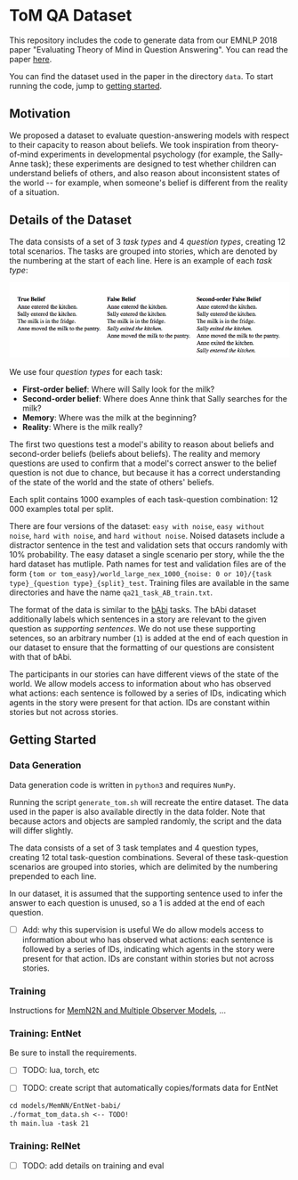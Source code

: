 # ToM QA Dataset

This repository includes the code to generate data from our EMNLP 2018 paper "Evaluating Theory of Mind in Question Answering". You can read the paper [here](https://arxiv.org/abs/1808.09352).

You can find the dataset used in the paper in the directory `data`. To start running the code, jump to [getting started](https://github.com/kayburns/tom-qa-dataset/blob/master/README.md#getting-started).

## Motivation

We proposed a dataset to evaluate question-answering models with respect to their capacity to reason about beliefs. We took inspiration from theory-of-mind experiments in developmental psychology (for example, the Sally-Anne task); these experiments are designed to test whether children can understand beliefs of others, and also reason about inconsistent states of the world -- for example, when someone's belief is different from the reality of a situation.

## Details of the Dataset

The data consists of a set of 3 *task types* and 4 *question types*, creating 12 total scenarios. The tasks are grouped into stories, which are denoted by the numbering at the start of each line. Here is an example of each *task type*:

<img src=media/tom_task_types.png>

We use four *question types* for each task:
- **First-order belief**: Where will Sally look for the milk?
- **Second-order belief**: Where does Anne think that Sally searches for the milk?
- **Memory**: Where was the milk at the beginning?
- **Reality**: Where is the milk really?
         
The first two questions test a model's ability to reason about beliefs and second-order beliefs (beliefs about beliefs).
The reality and memory questions are used to confirm that a model's correct answer to the belief question is not due to chance, but because it has a correct understanding of the state of the world and the state of others' beliefs. 

Each split contains 1000 examples of each task-question combination: 12 000 examples total per split.

There are four versions of the dataset: `easy with noise`, `easy without noise`, `hard with noise`, and `hard without noise`. Noised datasets include a distractor sentence in the test and validation sets that occurs randomly with 10% probability. The easy dataset a single scenario per story, while the the hard dataset has mutliple. Path names for test and validation files are of the form `{tom or tom_easy}/world_large_nex_1000_{noise: 0 or 10}/{task type}_{question type}_{split}_test`. Training files are available in the same directories and have the name `qa21_task_AB_train.txt`.

The format of the data is similar to the [bAbi](https://research.fb.com/downloads/babi/) tasks. The bAbi dataset additionally labels which sentences in a story are relevant to the given question as *supporting sentences*. We do not use these supporting setences, so an arbitrary number (`1`) is added at the end of each question in our dataset to ensure that the formatting of our questions are consistent with that of bAbi. 

The participants in our stories can have different views of the state of the world. We allow models access to information about who has observed what actions: each sentence is followed by a series of IDs, indicating which agents in the story were present for that action. IDs are constant within stories but not across stories.

## Getting Started

### Data Generation

Data generation code is written in `python3` and requires `NumPy`.

Running the script `generate_tom.sh` will recreate the entire dataset. The data used in the paper is also available directly in the data folder. Note that because actors and objects are sampled randomly, the script and the data will differ slightly.

The data consists of a set of 3 task templates and 4 question types, creating 12 total task-question combinations. Several of these task-question scenarios are grouped into stories, which are delimited by the numbering prepended to each line.

In our dataset, it is assumed that the supporting sentence used to infer the answer to each question is unused, so a 1 is added at the end of each question.

- [ ] Add: why this supervision is useful
We do allow models access to information about who has observed what actions: each sentence is followed by a series of IDs, indicating which agents in the story were present for that action. IDs are constant within stories but not across stories.

### Training

Instructions for [MemN2N and Multiple Observer Models](https://github.com/kayburns/MemN2NandMultObs), ...


### Training: EntNet

Be sure to install the requirements.
- [ ] TODO: lua, torch, etc

- [ ] TODO: create script that automatically copies/formats data for EntNet

```
cd models/MemNN/EntNet-babi/
./format_tom_data.sh <-- TODO!
th main.lua -task 21
```

### Training: RelNet

- [ ] TODO: add details on training and eval
